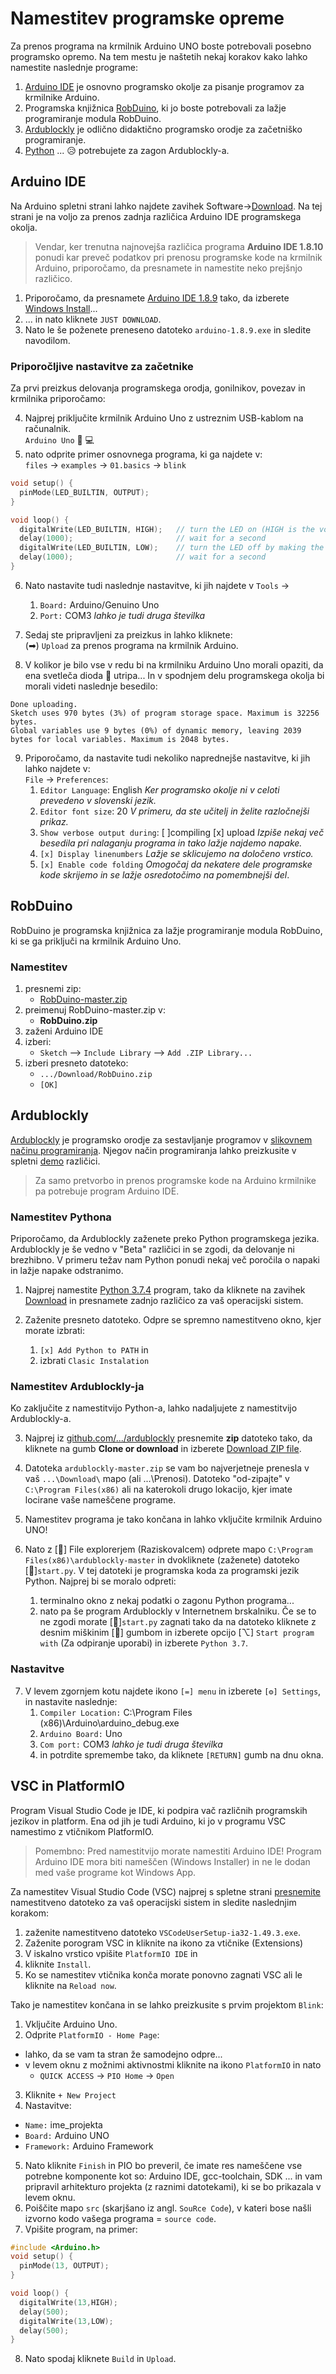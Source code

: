 # Namestitev programske opreme

Za prenos programa na krmilnik Arduino UNO boste potrebovali posebno programsko opremo. Na tem mestu je naštetih nekaj korakov kako lahko namestite naslednje programe:
1. [Arduino IDE](#arduino-ide) je osnovno programsko okolje za pisanje programov za krmilnike Arduino.
2. Programska knjižnica [RobDuino](#robduino), ki jo boste potrebovali za lažje programiranje modula RobDuino.
3. [Ardublockly](#ardublockly) je odlično didaktično programsko orodje za začetniško programiranje.
4. [Python](#namestitev-pythona) ... 😥 potrebujete za zagon Ardublockly-a.

## Arduino IDE

Na Arduino spletni strani lahko najdete zavihek Software->[Download](https://www.arduino.cc/en/Main/Software). Na tej strani je na voljo za prenos zadnja različica Arduino IDE programskega okolja.

>Vendar, ker trenutna najnovejša različica programa **Arduino IDE 1.8.10** ponudi kar preveč podatkov pri prenosu programske kode na krmilnik Arduino, priporočamo, da presnamete in namestite neko prejšnjo različico.

1. Priporočamo, da presnamete [Arduino IDE 1.8.9](https://www.arduino.cc/en/Main/OldSoftwareReleases#previous) tako, da izberete [Windows Install](https://www.arduino.cc/download_handler.php?f=/arduino-1.8.9-windows.exe)...
2. ... in nato kliknete `JUST DOWNLOAD`.
3. Nato le še poženete preneseno datoteko `arduino-1.8.9.exe` in sledite navodilom.

### Priporočljive nastavitve za začetnike

Za prvi preizkus delovanja programskega orodja, gonilnikov, povezav in krmilnika priporočamo:

4. Najprej priključite krmilnik Arduino Uno z ustreznim USB-kablom na računalnik.\
    `Arduino Uno` 🔌  💻
5. nato odprite primer osnovnega programa, ki ga najdete v:\
    `files` -> `examples` -> `01.basics` -> `blink`

```c++
void setup() {
  pinMode(LED_BUILTIN, OUTPUT);
}

void loop() {
  digitalWrite(LED_BUILTIN, HIGH);   // turn the LED on (HIGH is the voltage level)
  delay(1000);                       // wait for a second
  digitalWrite(LED_BUILTIN, LOW);    // turn the LED off by making the voltage LOW
  delay(1000);                       // wait for a second
}
```
6. Nato nastavite tudi naslednje nastavitve, ki jih najdete v `Tools` ->
    1. `Board:` Arduino/Genuino Uno
    2. `Port:` COM3 *lahko je tudi druga številka*

7. Sedaj ste pripravljeni za preizkus in lahko kliknete:\
    (➡) `Upload` za prenos programa na krmilnik Arduino.

8. V kolikor je bilo vse v redu bi na krmilniku Arduino Uno morali opaziti, da ena svetleča dioda 🚨 utripa... In v spodnjem delu programskega okolja bi morali videti naslednje besedilo:

```
Done uploading.
Sketch uses 970 bytes (3%) of program storage space. Maximum is 32256 bytes.
Global variables use 9 bytes (0%) of dynamic memory, leaving 2039 bytes for local variables. Maximum is 2048 bytes.
```
9. Priporočamo, da nastavite tudi nekoliko naprednejše nastavitve, ki jih lahko najdete v:\
`File` -> `Preferences`:
    1. `Editor Language`: English   *Ker programsko okolje ni v celoti prevedeno v slovenski jezik.*
    2. `Editor font size`: 20       *V primeru, da ste učitelj in želite razločnejši prikaz.*
    3. `Show verbose output during`: [ ]compiling [x] upload *Izpiše nekaj več besedila pri nalaganju programa in tako lažje najdemo napake.*
    4. `[x] Display linenumbers`    *Lažje se sklicujemo na določeno vrstico.*
    5. `[x] Enable code folding`    *Omogočaj da nekatere dele programske kode skrijemo in se lažje osredotočimo na pomembnejši del*.

## RobDuino
RobDuino je programska knjižnica za lažje programiranje modula RobDuino, ki se ga priključi na krmilnik Arduino Uno.

### Namestitev
1. presnemi zip:
   * [RobDuino-master.zip](https://github.com/davidrihtarsic/RobDuino/archive/master.zip)
2. preimenuj RobDuino-master.zip v:
   * **RobDuino.zip**
3. zaženi Arduino IDE
4. izberi:
   * `Sketch` --> `Include Library` --> `Add .ZIP Library...`
5. izberi presneto datoteko:
   * `.../Download/RobDuino.zip`
   * `[OK]`

## Ardublockly

[Ardublockly](https://ardublockly.embeddedlog.com/) je programsko orodje za sestavljanje programov v [slikovnem načinu programiranja](https://en.wikipedia.org/wiki/Visual_programming_language). Njegov način programiranja lahko preizkusite v spletni [demo](https://ardublockly.embeddedlog.com/demo/#) različici.

>Za samo pretvorbo in prenos programske kode na Arduino krmilnike pa potrebuje program Arduino IDE.

### Namestitev Pythona

Priporočamo, da Ardublockly zaženete preko Python programskega jezika. Ardublockly je še vedno v \"Beta\" različici in se zgodi, da delovanje ni brezhibno. V primeru težav nam Python ponudi nekaj več poročila o napaki in lažje napake odstranimo.

1. Najprej namestite [Python 3.7.4](https://www.python.org/) program, tako da kliknete na zavihek [Download](https://www.python.org/downloads/) in presnamete zadnjo različico za vaš operacijski sistem.

2. Zaženite presneto datoteko. Odpre se spremno namestitveno okno, kjer morate izbrati:
    1. `[x] Add Python to PATH` in
    2. izbrati `Clasic Instalation`

### Namestitev Ardublockly-ja
Ko zaključite z namestitvijo Python-a, lahko nadaljujete z namestitvijo Ardublockly-a.

3. Najprej iz [github.com/.../ardublockly](https://github.com/carlosperate/ardublockly) presnemite **zip** datoteko tako, da kliknete na gumb **Clone or download** in izberete [Download ZIP file](https://github.com/carlosperate/ardublockly/archive/master.zip).

4. Datoteka `ardublockly-master.zip` se vam bo najverjetneje prenesla v vaš `...\Download\` mapo (ali ...\Prenosi\). Datoteko \"od-zipajte\" v `C:\Program Files(x86)` ali na katerokoli drugo lokacijo, kjer imate locirane vaše nameščene programe.

5. Namestitev programa je tako končana in lahko vključite krmilnik Arduino UNO!

6. Nato z [📂] File explorerjem (Raziskovalcem) odprete mapo `C:\Program Files(x86)\ardublockly-master` in dvokliknete (zaženete) datoteko []`start.py`. V tej datoteki je programska koda za programski jezik Python. Najprej bi se moralo odpreti:
    1. terminalno okno z nekaj podatki o zagonu Python programa...
    2. nato pa še program Ardublockly v Internetnem brskalniku.
Če se to ne zgodi morate []`start.py` zagnati tako da na datoteko kliknete z desnim miškinim [] gumbom in izberete opcijo [⌥] `Start program with` (Za odpiranje uporabi) in izberete `Python 3.7`.

### Nastavitve

7. V levem zgornjem kotu najdete ikono `[=] menu` in izberete `[⚙] Settings`, in nastavite naslednje:
    1. `Compiler Location:` C:\Program Files (x86)\Arduino\arduino_debug.exe
    2. `Arduino Board:` Uno
    3. `Com port:` COM3 *lahko je tudi druga številka*
    4. in potrdite spremembe tako, da kliknete `[RETURN]` gumb na dnu okna.

## VSC in PlatformIO

Program Visual Studio Code je IDE, ki podpira vač različnih programskih jezikov in platform. Ena od jih je tudi Arduino, ki jo v programu VSC namestimo z vtičnikom PlatformIO.

> Pomembno: Pred namestitvijo morate namestiti Arduino IDE! Program Arduino IDE mora biti nameščen (Windows Installer) in ne le dodan med vaše programe kot Windows App.

Za namestitev Visual Studio Code (VSC) najprej s spletne strani [presnemite](https://code.visualstudio.com/download) namestitveno datoteko za vaš operacijski sistem in sledite naslednjim korakom:

1. zaženite namestitveno datoteko `VSCodeUserSetup-ia32-1.49.3.exe`.
2. Zaženite porogram VSC in kliknite na ikono za vtičnike (Extensions)
3. V iskalno vrstico vpišite `PlatformIO IDE` in 
4. kliknite `Install`.
5. Ko se namestitev vtičnika konča morate ponovno zagnati VSC ali le kliknite na `Reload now`.

Tako je namestitev končana in se lahko preizkusite s prvim projektom `Blink`:

1. Vključite Arduino Uno.
2. Odprite `PlatformIO - Home Page`:
  - lahko, da se vam ta stran že samodejno odpre...
  - v levem oknu z možnimi aktivnostmi kliknite na ikono `PlatformIO` in nato
    + `QUICK ACCESS` -> `PIO Home` -> `Open`
3. Kliknite `+ New Project`
4. Nastavitve:
  - `Name:` ime_projekta
  - `Board:` Arduino UNO
  - `Framework:` Arduino Framework
5. Nato kliknite `Finish` in PIO bo preveril, če imate res nameščene vse potrebne komponente kot so: Arduino IDE, gcc-toolchain, SDK ... in vam pripravil arhitekturo projekta (z raznimi datotekami), ki se bo prikazala v levem oknu.
6. Poiščite mapo `src` (skarjšano iz angl. `SouRce Code`), v kateri bose našli izvorno kodo vašega programa = `source code`.
7. Vpišite program, na primer:
```cpp
#include <Arduino.h>
void setup() {
  pinMode(13, OUTPUT);
}

void loop() {
  digitalWrite(13,HIGH);
  delay(500);
  digitalWrite(13,LOW);
  delay(500);
}
```
8. Nato spodaj kliknete `Build` in `Upload`.
